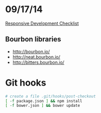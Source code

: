 # 09/17/14

[Responsive Development Checklist](http://samkap.github.io/projects/tiy-rwd/)

## Bourbon libraries
- http://bourbon.io/
- http://neat.bourbon.io/
- http://bitters.bourbon.io/

# Git hooks

```sh
# create a file .git/hooks/post-checkout
[ -f package.json ] && npm install
[ -f bower.json ] && bower update
```
